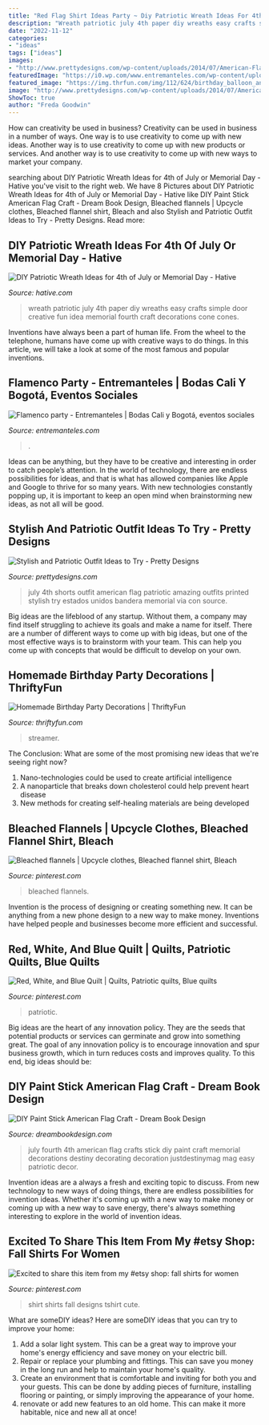```yaml
---
title: "Red Flag Shirt Ideas Party ~ Diy Patriotic Wreath Ideas For 4th Of July Or Memorial Day"
description: "Wreath patriotic july 4th paper diy wreaths easy crafts simple door creative fun idea memorial fourth craft decorations cone cones"
date: "2022-11-12"
categories:
- "ideas"
tags: ["ideas"]
images:
- "http://www.prettydesigns.com/wp-content/uploads/2014/07/American-Flag-Printed-Shorts.jpg"
featuredImage: "https://i0.wp.com/www.entremanteles.com/wp-content/uploads/2018/07/FOTOS-CAPELLO-ESPAÑOLA-7.png"
featured_image: "https://img.thrfun.com/img/112/624/birthday_balloon_and_streamer_curtain_l6.jpg"
image: "http://www.prettydesigns.com/wp-content/uploads/2014/07/American-Flag-Printed-Shorts.jpg"
ShowToc: true
author: "Freda Goodwin"
---
```



How can creativity be used in business?
Creativity can be used in business in a number of ways. One way is to use creativity to come up with new ideas. Another way is to use creativity to come up with new products or services. And another way is to use creativity to come up with new ways to market your company.

	

		
searching about DIY Patriotic Wreath Ideas for 4th of July or Memorial Day - Hative you've visit to the right web. We have 8 Pictures about DIY Patriotic Wreath Ideas for 4th of July or Memorial Day - Hative like DIY Paint Stick American Flag Craft - Dream Book Design, Bleached flannels | Upcycle clothes, Bleached flannel shirt, Bleach and also Stylish and Patriotic Outfit Ideas to Try - Pretty Designs. Read more:
		
    
## DIY Patriotic Wreath Ideas For 4th Of July Or Memorial Day - Hative

<img loading=lazy src="https://hative.com/wp-content/uploads/2015/03/patriotic-wreaths/8-patriotic-wreath-decoration-idea.jpg" onerror="this.onerror=null;this.src='https://tse4.mm.bing.net/th?id=OIP.n8OqAjFCzkUlGSaZzLgmKAHaJ4&amp;pid=15.1';" alt="DIY Patriotic Wreath Ideas for 4th of July or Memorial Day - Hative">

_Source: hative.com_

>wreath patriotic july 4th paper diy wreaths easy crafts simple door creative fun idea memorial fourth craft decorations cone cones. 

	

Inventions have always been a part of human life. From the wheel to the telephone, humans have come up with creative ways to do things. In this article, we will take a look at some of the most famous and popular inventions.

    
## Flamenco Party - Entremanteles | Bodas Cali Y Bogotá, Eventos Sociales

<img loading=lazy src="https://i0.wp.com/www.entremanteles.com/wp-content/uploads/2018/07/FOTOS-CAPELLO-ESPAÑOLA-7.png" onerror="this.onerror=null;this.src='https://tse1.mm.bing.net/th?id=OIP.rDOERm1BHrVWHCFki-PdcwHaKe&amp;pid=15.1';" alt="Flamenco party - Entremanteles | Bodas Cali y Bogotá, eventos sociales">

_Source: entremanteles.com_

>. 

	

Ideas can be anything, but they have to be creative and interesting in order to catch people’s attention. In the world of technology, there are endless possibilities for ideas, and that is what has allowed companies like Apple and Google to thrive for so many years. With new technologies constantly popping up, it is important to keep an open mind when brainstorming new ideas, as not all will be good.

    
## Stylish And Patriotic Outfit Ideas To Try - Pretty Designs

<img loading=lazy src="http://www.prettydesigns.com/wp-content/uploads/2014/07/American-Flag-Printed-Shorts.jpg" onerror="this.onerror=null;this.src='https://tse3.mm.bing.net/th?id=OIP.9oTQBzM1XjkzxHYW03AjHAHaLG&amp;pid=15.1';" alt="Stylish and Patriotic Outfit Ideas to Try - Pretty Designs">

_Source: prettydesigns.com_

>july 4th shorts outfit american flag patriotic amazing outfits printed stylish try estados unidos bandera memorial via con source. 

	

Big ideas are the lifeblood of any startup. Without them, a company may find itself struggling to achieve its goals and make a name for itself. There are a number of different ways to come up with big ideas, but one of the most effective ways is to brainstorm with your team. This can help you come up with concepts that would be difficult to develop on your own.

    
## Homemade Birthday Party Decorations | ThriftyFun

<img loading=lazy src="https://img.thrfun.com/img/112/624/birthday_balloon_and_streamer_curtain_l6.jpg" onerror="this.onerror=null;this.src='https://tse1.mm.bing.net/th?id=OIP.A5T-7vVVlDLpqdVKdNl5twHaJ4&amp;pid=15.1';" alt="Homemade Birthday Party Decorations | ThriftyFun">

_Source: thriftyfun.com_

>streamer. 

	

The Conclusion: What are some of the most promising new ideas that we're seeing right now?
1. Nano-technologies could be used to create artificial intelligence
2. A nanoparticle that breaks down cholesterol could help prevent heart disease
3. New methods for creating self-healing materials are being developed

    
## Bleached Flannels | Upcycle Clothes, Bleached Flannel Shirt, Bleach

<img loading=lazy src="https://i.pinimg.com/736x/56/c4/ec/56c4ec0b73d01ec8135e66be08ea4540.jpg" onerror="this.onerror=null;this.src='https://tse3.mm.bing.net/th?id=OIP.fMaKsgQEefnGGNei6FfQigHaHa&amp;pid=15.1';" alt="Bleached flannels | Upcycle clothes, Bleached flannel shirt, Bleach">

_Source: pinterest.com_

>bleached flannels. 

	

Invention is the process of designing or creating something new. It can be anything from a new phone design to a new way to make money. Inventions have helped people and businesses become more efficient and successful.

    
## Red, White, And Blue Quilt | Quilts, Patriotic Quilts, Blue Quilts

<img loading=lazy src="https://i.pinimg.com/736x/c7/8e/84/c78e846af591b175ed3331f0740ac8db.jpg" onerror="this.onerror=null;this.src='https://tse3.mm.bing.net/th?id=OIP.PG8PBec6KVSQvxvyPameRAHaJ3&amp;pid=15.1';" alt="Red, White, and Blue Quilt | Quilts, Patriotic quilts, Blue quilts">

_Source: pinterest.com_

>patriotic. 

	

Big ideas are the heart of any innovation policy. They are the seeds that potential products or services can germinate and grow into something great. The goal of any innovation policy is to encourage innovation and spur business growth, which in turn reduces costs and improves quality. To this end, big ideas should be: 

    
## DIY Paint Stick American Flag Craft - Dream Book Design

<img loading=lazy src="http://dreambookdesign.com/wp-content/uploads/2014/06/Fourth-of-July-Party-Ideas.jpg" onerror="this.onerror=null;this.src='https://tse1.mm.bing.net/th?id=OIP.v2JY_f8moeODfjwSqTq1xQHaLH&amp;pid=15.1';" alt="DIY Paint Stick American Flag Craft - Dream Book Design">

_Source: dreambookdesign.com_

>july fourth 4th american flag crafts stick diy paint craft memorial decorations destiny decorating decoration justdestinymag mag easy patriotic decor. 

	

Invention ideas are a always a fresh and exciting topic to discuss. From new technology to new ways of doing things, there are endless possibilities for invention ideas. Whether it's coming up with a new way to make money or coming up with a new way to save energy, there's always something interesting to explore in the world of invention ideas.

    
## Excited To Share This Item From My #etsy Shop: Fall Shirts For Women

<img loading=lazy src="https://i.pinimg.com/736x/64/05/2b/64052ba125031411152d3fe043450cf1.jpg" onerror="this.onerror=null;this.src='https://tse2.mm.bing.net/th?id=OIP.Z8sG0WdtiOaMNHM0ard6ZgHaF9&amp;pid=15.1';" alt="Excited to share this item from my #etsy shop: fall shirts for women">

_Source: pinterest.com_

>shirt shirts fall designs tshirt cute. 

	

What are someDIY ideas?
Here are someDIY ideas that you can try to improve your home:
1. Add a solar light system. This can be a great way to improve your home's energy efficiency and save money on your electric bill.
2. Repair or replace your plumbing and fittings. This can save you money in the long run and help to maintain your home's quality.
3. Create an environment that is comfortable and inviting for both you and your guests. This can be done by adding pieces of furniture, installing flooring or painting, or simply improving the appearance of your home.
4. renovate or add new features to an old home. This can make it more habitable, nice and new all at once!

